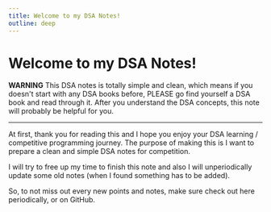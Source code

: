 ```yaml
---
title: Welcome to my DSA Notes!
outline: deep
---
```


# Welcome to my DSA Notes!

**WARNING** This DSA notes is totally simple and clean, which means if you doesn't start with any DSA books before, PLEASE go find yourself a DSA book and read through it. After you understand the DSA concepts, this note will probably be helpful for you. 

---

At first, thank you for reading this and I hope you enjoy your DSA learning / competitive programming journey. The purpose of making this is I want to prepare a clean and simple DSA notes for competition. 

I will try to free up my time to finish this note and also I will unperiodically update some old notes (when I found something has to be added).

So, to not miss out every new points and notes, make sure check out here periodically, or on GitHub.